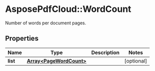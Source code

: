 # AsposePdfCloud::WordCount
Number of words per document pages.

## Properties
Name | Type | Description | Notes
------------ | ------------- | ------------- | -------------
**list** | [**Array&lt;PageWordCount&gt;**](PageWordCount.md) |  | [optional] 


